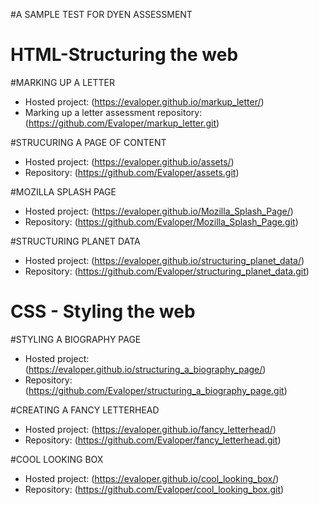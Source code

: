 #A SAMPLE TEST FOR DYEN ASSESSMENT

# HTML-Structuring the web

#MARKING UP A LETTER
- Hosted project: (https://evaloper.github.io/markup_letter/)
- Marking up a letter assessment repository: (https://github.com/Evaloper/markup_letter.git)

#STRUCURING A PAGE OF CONTENT
- Hosted project: (https://evaloper.github.io/assets/)
- Repository: (https://github.com/Evaloper/assets.git)

#MOZILLA SPLASH PAGE
- Hosted project: (https://evaloper.github.io/Mozilla_Splash_Page/)
- Repository: (https://github.com/Evaloper/Mozilla_Splash_Page.git)


#STRUCTURING PLANET DATA
- Hosted project: (https://evaloper.github.io/structuring_planet_data/)
- Repository: (https://github.com/Evaloper/structuring_planet_data.git)

# CSS - Styling the web

#STYLING A BIOGRAPHY PAGE
- Hosted project: (https://evaloper.github.io/structuring_a_biography_page/)
- Repository: (https://github.com/Evaloper/structuring_a_biography_page.git)

#CREATING A FANCY LETTERHEAD
- Hosted project: (https://evaloper.github.io/fancy_letterhead/)
- Repository: (https://github.com/Evaloper/fancy_letterhead.git)

#COOL LOOKING BOX
- Hosted project: (https://evaloper.github.io/cool_looking_box/)
- Repository: (https://github.com/Evaloper/cool_looking_box.git)

